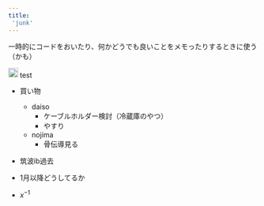 ```yaml
---
title:
 'junk'
---
```


一時的にコードをおいたり、何かどうでも良いことをメモったりするときに使う（かも）

<img src='https://scrapbox.io/api/pages/icons/apple/icon' alt='/icons/apple.icon' height="19.5"/> test

- 買い物
    - daiso
        - ケーブルホルダー検討（冷蔵庫のやつ）
        - やすり
    - nojima
        - 骨伝導見る

- 筑波ib過去
- 1月以降どうしてるか

- $x^{-1}$
